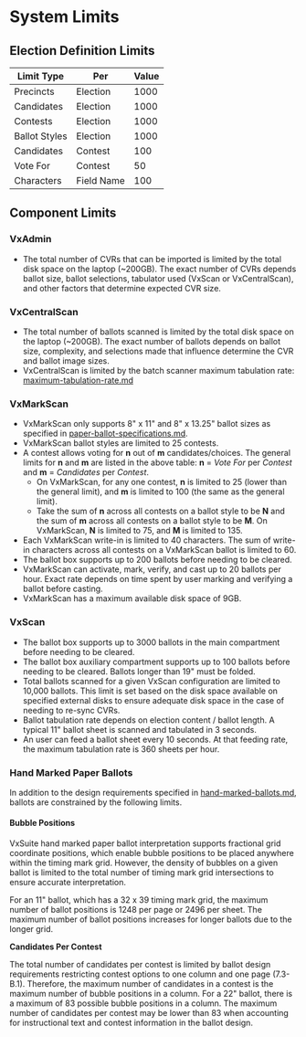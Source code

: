 # System Limits

## Election Definition Limits

| Limit Type    | Per        | Value |
| ------------- | ---------- | ----- |
| Precincts     | Election   | 1000  |
| Candidates    | Election   | 1000  |
| Contests      | Election   | 1000  |
| Ballot Styles | Election   | 1000  |
| Candidates    | Contest    | 100   |
| Vote For      | Contest    | 50    |
| Characters    | Field Name | 100   |

## Component Limits

### VxAdmin

* The total number of CVRs that can be imported is limited by the total disk space on the laptop (\~200GB). The exact number of CVRs depends ballot size, ballot selections, tabulator used (VxScan or VxCentralScan), and other factors that determine expected CVR size.

### VxCentralScan

* The total number of ballots scanned is limited by the total disk space on the laptop (\~200GB). The exact number of ballots depends on ballot size, complexity, and selections made that influence determine the CVR and ballot image sizes.
* VxCentralScan is limited by the batch scanner maximum tabulation rate: [maximum-tabulation-rate.md](maximum-tabulation-rate.md "mention")

### VxMarkScan

* VxMarkScan only supports 8" x 11" and 8" x 13.25" ballot sizes as specified in [paper-ballot-specifications.md](../paper-ballot-specifications.md "mention").&#x20;
* VxMarkScan ballot styles are limited to 25 contests.
* A contest allows voting for **n** out of **m** candidates/choices. The general limits for **n** and **m** are listed in the above table: **n** = _Vote For_ per _Contest_ and **m** = _Candidates_ per _Contest_.
  * On VxMarkScan, for any one contest, **n** is limited to 25 (lower than the general limit), and **m** is limited to 100 (the same as the general limit).
  * Take the sum of **n** across all contests on a ballot style to be **N** and the sum of **m** across all contests on a ballot style to be **M**. On VxMarkScan, **N** is limited to 75, and **M** is limited to 135.
* Each VxMarkScan write-in is limited to 40 characters. The sum of write-in characters across all contests on a VxMarkScan ballot is limited to 60.
* The ballot box supports up to 200 ballots before needing to be cleared.
* VxMarkScan can activate, mark, verify, and cast up to 20 ballots per hour. Exact rate depends on time spent by user marking and verifying a ballot before casting.
* VxMarkScan has a maximum available disk space of 9GB.

### VxScan

* The ballot box supports up to 3000 ballots in the main compartment before needing to be cleared.
* The ballot box auxiliary compartment supports up to 100 ballots before needing to be cleared. Ballots longer than 19" must be folded.
* Total ballots scanned for a given VxScan configuration are limited to 10,000 ballots. This limit is set based on the disk space available on specified external disks to ensure adequate disk space in the case of needing to re-sync CVRs.
* Ballot tabulation rate depends on election content / ballot length. A typical 11" ballot sheet is scanned and tabulated in 3 seconds.
* An user can feed a ballot sheet every 10 seconds. At that feeding rate, the maximum tabulation rate is 360 sheets per hour.

### Hand Marked Paper Ballots

In addition to the design requirements specified in [hand-marked-ballots.md](../../system-overview/hand-marked-ballots.md "mention"), ballots are constrained by the following limits.

#### Bubble Positions

VxSuite hand marked paper ballot interpretation supports fractional grid coordinate positions, which enable bubble positions to be placed anywhere within the timing mark grid. However, the density of bubbles on a given ballot is limited to the total number of timing mark grid intersections to ensure accurate interpretation.

For an 11" ballot, which has a 32 x 39 timing mark grid, the maximum number of ballot positions is 1248 per page or 2496 per sheet. The maximum number of ballot positions increases for longer ballots due to the longer grid.

**Candidates Per Contest**

The total number of candidates per contest is limited by ballot design requirements restricting contest options to one column and one page (7.3-B.1). Therefore, the maximum number of candidates in a contest is the maximum number of bubble positions in a column. For a 22" ballot, there is a maximum of 83 possible bubble positions in a column. The maximum number of candidates per contest may be lower than 83 when accounting for instructional text and contest information in the ballot design.
